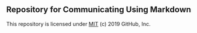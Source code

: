 ## Repository for Communicating Using Markdown

This repository is licensed under [MIT](../LICENSE) (c) 2019 GitHub, Inc.
